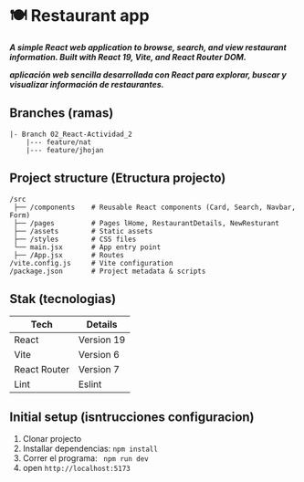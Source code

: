# 🍽️ Restaurant app 

***A simple React web application to browse, search, and view restaurant information. Built with React 19, Vite, and React Router DOM.***

***aplicación web sencilla desarrollada con React para explorar, buscar y visualizar información de restaurantes.***

## Branches (ramas)
```
|- Branch 02_React-Actividad_2
    |--- feature/nat
    |--- feature/jhojan
```

## Project structure (Etructura projecto)
```
/src
 ├── /components    # Reusable React components (Card, Search, Navbar, Form)
 ├── /pages         # Pages lHome, RestaurantDetails, NewResturant
 ├── /assets        # Static assets 
 ├── /styles        # CSS files
 └── main.jsx       # App entry point
 ├── /App.jsx       # Routes   
/vite.config.js     # Vite configuration
/package.json       # Project metadata & scripts
```

##  Stak (tecnologias)
| Tech | Details |
|------|-------|
| React  | Version 19|
| Vite | Version 6| 
| React Router | Version 7 |
| Lint |  Eslint |



## Initial setup (isntrucciones configuracion)

1. Clonar projecto
2. Installar dependencias: `npm install`
3. Correr el programa: ` npm run dev`
4. open `http://localhost:5173 `


